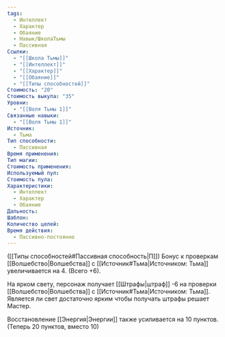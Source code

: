 ```yaml
---
tags:
  - Интеллект
  - Характер
  - Обаяние
  - Навык/ШколаТьмы
  - Пассивная
Ссылки:
  - "[[Школа Тьмы]]"
  - "[[Интеллект]]"
  - "[[Характер]]"
  - "[[Обаяние]]"
  - "[[Типы способностей]]"
Стоимость: "20"
Стоимость выкупа: "35"
Уровни:
  - "[[Воля Тьмы 1]]"
Связанные навыки:
  - "[[Воля Тьмы 1]]"
Источник:
  - Тьма
Тип способности:
  - Пассивная
Время применения: 
Тип магии: 
Стоимость применения: 
Используемый пул: 
Стоимость пула: 
Характеристики:
  - Интеллект
  - Характер
  - Обаяние
Дальность: 
Шаблон: 
Количество целей: 
Время действия:
  - Пассивно-постоянно
---
```

([[Типы способностей#Пассивная способность|П]]) Бонус к проверкам [[Волшебство|Волшебства]] с [[Источник#Тьма|Источником: Тьма]] увеличивается на 4. (Всего +6).

На ярком свету, персонаж получает [[Штрафы|штраф]] -6 на проверки [[Волшебство|Волшебства]] с [[Источник#Тьма|Источником: Тьма]]. Является ли свет достаточно ярким чтобы получать штрафы решает Мастер.

Восстановление [[Энергия|Энергии]] также усиливается на 10 пунктов. (Теперь 20 пунктов, вместо 10)